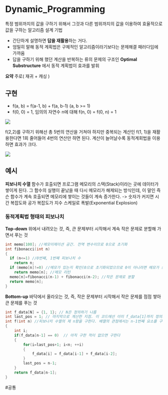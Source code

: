 # Dynamic_Programming
특정 범위까지의 값을 구하기 위해서 그것과 다른 범위까지의 값을 이용하여 효율적으로 값을 구하는 알고리즘 설계 기법

* 간단하게 설명하면  **답을 재활용**하는 거다.
* 엄밀히 말해 동적 계획법은 구체적인 알고리즘이라기보다는 문제해결 패러다임에 가까움
* 답을 구하기 위해 했던 계산을 반복하는 류의 문제의 구조인 **Optimal Substructure** 에서 동적 계획법이 효과를 발휘

**요약**
주로( 재귀 + 캐싱 )

## 구현
* f(a, b) = f(a-1, b) + f(a, b-1) (a, b >= 1)
* f(0, 0) = 1, 임의의 자연수 n에 대해 f(n, 0) = f(0, n) = 1

![](Dynamic_Programming/61C4749D-4484-4FB0-82F8-F61AA96EB269.png)

f(2,2)를 구하기 위해선 총 5번의 연산을 거쳐야 하지만
중복되는 계산인 f(1, 1)을 재활용한다면 1회 줄어들어 4번의 연산만 하면 된다.
계산이 늘어날수록 동적계회법을 이용하면 효과가 크다.

![](Dynamic_Programming/5B9C8067-331E-4D9F-8698-4276381E78B8.png)



## 예시
**피보나치 수열**
함수가 호출되면 프로그램 메모리의 스택(Stack)이라는 곳에 데이터가 쌓이게 된다. 그 함수의 실행이 끝났을 때 다시 메모리가 해제되는 방식인데, 이 말인 즉슨 함수가 계속 호출되면 메모리에 쌓이는 것들이 계속 증가한다. -> 숫자가 커지면 시간 복잡도와 공가 복잡도가 지수 스케일로 폭발(Exponential Explosion)

### 동적계획법 형태의 피보나치

**Top-down**
 위에서 내려오는 것, 즉, 큰 문제부터 시작해서 계속 작은 문제로 분할해 가면서 푸는 것

```c
int memo[100]; //메모이제이션 공간. 전역 변수이므로 0으로 초기화
int fibonacci(int n)
{
  if (n<=1) //0번째, 1번째 피보나치 수
    return n;
  if (memo[n]!=0) //메모가 있는지 확인(0으로 초기화되었으므로 0이 아니라면 메모가 쓰인 것임)
    return memo[n]; //메모 리턴
  memo[n]=fibonacci(n-1) + fibonacci(n-2); //작은 문제로 분할
  return memo[n];
}
```


**Bottom-up**
바닥에서 올라오는 것, 즉, 작은 문제부터 시작해서 작은 문제를 점점 쌓아 큰 문제를 푸는 것
```c
int f_data[N] = {1, 1}; // N은 정의하기 나름
int last_pos = 1; // 마지막으로 계산한 지점. 이 코드에선 이미 f_data[1]까지 정의되어있기 때문에 1로 초기화한다.
int f(int n) //피보나치 수열의 제 n항을 구한다. 배열의 관점에서는 n-1번째 요소를 구하는 것.
{
    int i;
    if(f_data[n-1] == 0)  // 아직 구한 적이 없으면 구한다
    {
        for(i=last_pos+1; i<n; ++i)
        {
            f_data[i] = f_data[i-1] + f_data[i-2];
        }
        last_pos = n-1;
    }
    return f_data[n-1];
}
```


#공통